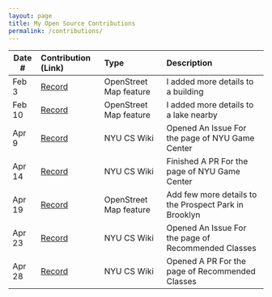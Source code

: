 ```yaml
---
layout: page
title: My Open Source Contributions
permalink: /contributions/
---
```


<!--
Type of the contribution should be "Wikipedia edit", "OpenStreet Map feature", "Documentation", "Course website", "Blog",
"Browser Add-on", etc.

The description should include a brief summary of what you did.

The link should bring us to a public page that shows your contribution. 

Replace the first row with your own contribution. 

-->





| Date #       | Contribution (Link)  | Type  | Description |
|---|:---|:---|:---|
| Feb 3   | [Record](https://www.openstreetmap.org/changeset/162558480#map=19/47.202369/-122.544240)   | OpenStreet Map feature    |   I added more details to a building    |
| Feb 10    | [Record](https://www.openstreetmap.org/changeset/162558510#map=19/39.956079/116.379478)    |  OpenStreet Map feature   |   I added more details to a lake nearby     |
| Apr 9   | [Record](https://github.com/BUGS-NYU/nyu-cs-wiki/pull/127)    |  NYU CS Wiki  |   Opened An Issue For the page of NYU Game Center   |
| Apr 14  |  [Record](https://github.com/BUGS-NYU/nyu-cs-wiki/pull/127)   |  NYU CS Wiki  |  Finished A PR For the page of NYU Game Center   |
| Apr 19  |  [Record](https://www.openstreetmap.org/changeset/165333804#map=16/40.65698/-73.96858)   |  OpenStreet Map feature  |  Add few more details to the Prospect Park in Brooklyn  |
| Apr 23  |  [Record](https://github.com/BUGS-NYU/nyu-cs-wiki/issues/129)   |  NYU CS Wiki   |  Opened An Issue For the page of Recommended Classes   |
| Apr 28  |  [Record](https://github.com/oppia/oppia-web-developer-docs/pull/457)   |  NYU CS Wiki   |  Opened A PR For the page of Recommended Classes   |